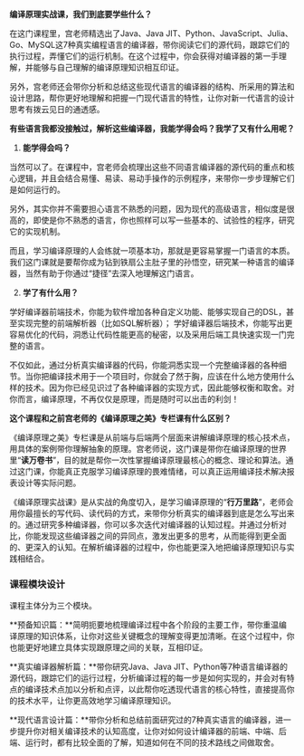 **编译原理实战课，我们到底要学些什么？**

在这门课程里，宫老师精选出了Java、Java JIT、Python、JavaScript、Julia、Go、MySQL这7种真实编程语言的编译器，带你阅读它们的源代码，跟踪它们的执行过程，弄懂它们的运行机制。在这个过程中，你会获得对编译器的第一手理解，并能够与自己理解的编译原理知识相互印证。

另外，宫老师还会带你分析和总结这些现代语言的编译器的结构、所采用的算法和设计思路，帮你更好地理解和把握一门现代语言的特性，让你对新一代语言的设计思考有拨云见日的通透感。

**有些语言我都没接触过，解析这些编译器，我能学得会吗？我学了又有什么用呢？**

1. **能学得会吗？**

当然可以了。在课程中，宫老师会梳理出这些不同语言编译器的源代码的重点和核心逻辑，并且会结合易懂、易读、易动手操作的示例程序，来带你一步步理解它们是如何运行的。

另外，其实你并不需要担心语言不熟悉的问题，因为现代的高级语言，相似度是很高的，即使是你不熟悉的语言，你也照样可以写一些基本的、试验性的程序，研究它的实现机制。

而且，学习编译原理的人会练就一项基本功，那就是更容易掌握一门语言的本质。我们这门课就是要帮你成为钻到铁扇公主肚子里的孙悟空，研究某一种语言的编译器，当然有助于你通过“捷径”去深入地理解这门语言。

2. **学了有什么用？**

学好编译器前端技术，你能为软件增加各种自定义功能、能够实现自己的DSL，甚至实现完整的前端解析器（比如SQL解析器）； 学好编译器后端技术，你能写出更容易优化的代码，洞悉让代码性能更高的秘密，以及采用后端工具快速实现一门完整的语言。

不仅如此，通过分析真实编译器的代码，你能洞悉实现一个完整编译器的各种细节。当你把编译技术用于一个项目时，你就会了然于胸，应该在什么地方使用什么样的技术。因为你已经见识过了各种编译器的实现方式，因此能够权衡和取舍。对你而言，编译原理，不再仅仅是原理，而是随时可以出击的利剑！

**这个课程和之前宫老师的《编译原理之美》专栏课有什么区别？**

《编译原理之美》专栏课是从前端与后端两个层面来讲解编译原理的核心技术点，用具体的案例带你理解抽象的原理。宫老师说，这门课是带你在编译原理的世界里“**读万卷书**”，目的就是帮你一次性掌握编译原理最核心的概念、理论和算法。通过这门课，你能真正克服学习编译原理的畏难情绪，可以真正运用编译技术解决报表设计等实际问题。

《编译原理实战课》是从实战的角度切入，是学习编译原理的“**行万里路**”，老师会用你最擅长的写代码、读代码的方式，来带你分析真实的编译器到底是怎么写出来的。通过研究多种编译器，你可以多次迭代对编译器的认知过程。并通过分析对比，你能发现这些编译器之间的异同点，激发出更多的思考，从而能得到更全面的、更深入的认知。在解析编译器的过程中，你也能更深入地把编译原理知识与实践相结合。

### 课程模块设计

课程主体分为三个模块。

**预备知识篇：**简明扼要地梳理编译过程中各个阶段的主要工作，带你重温编译原理的知识体系，让你对这些关键概念的理解变得更加清晰。在这个过程中，你也能更好地建立具体实现跟原理之间的关联，互相印证。

**真实编译器解析篇：**带你研究Java、Java JIT、Python等7种语言编译器的源代码，跟踪它们的运行过程，分析编译过程的每一步是如何实现的，并会对有特点的编译技术点加以分析和点评，以此帮你吃透现代语言的核心特性，直接提高你的技术水平，让你更高效地学习编译原理知识。

**现代语言设计篇：**带你分析和总结前面研究过的7种真实语言的编译器，进一步提升你对相关编译技术的认知高度，让你对如何设计编译器的前端、中端、后端、运行时，都有比较全面的了解，知道如何在不同的技术路线之间做取舍。